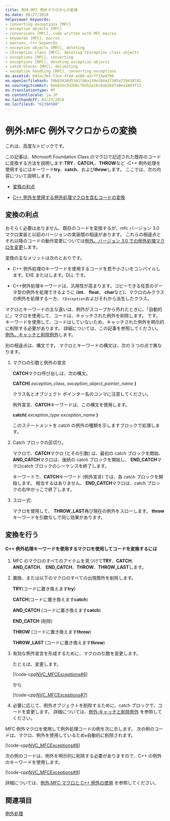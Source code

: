 ```yaml
---
title: 例外:MFC 例外マクロからの変換
ms.date: 08/27/2018
helpviewer_keywords:
- converting exceptions [MFC]
- exception objects [MFC]
- conversions [MFC], code written with MFC macros
- keywords [MFC], macros
- macrosv, C++ keywords
- exception objects [MFC], deleting
- CException class [MFC], deleting CException class objects
- exceptions [MFC], converting
- exceptions [MFC], deleting exception objects
- catch blocks [MFC], delimiting
- exception handling [MFC], converting exceptions
ms.assetid: bd3ac3b3-f3ce-4fdd-a168-a2cff13ed796
ms.openlocfilehash: 59b83438d5341fd6a139af64a2f365a739438741
ms.sourcegitcommit: 0ab61bc3d2b6cfbd52a16c6ab2b97a8ea1864f12
ms.translationtype: MT
ms.contentlocale: ja-JP
ms.lasthandoff: 04/23/2019
ms.locfileid: "62394508"
---
```

# <a name="exceptions-converting-from-mfc-exception-macros"></a>例外:MFC 例外マクロからの変換

これは、高度なトピックです。

この記事は、Microsoft Foundation Class のマクロで記述された既存のコードに変換する方法を説明します:**TRY**、**CATCH,**、**THROW**など -C++ 例外処理を使用するにはキーワード**try**、**catch**、および**throw**します。 ここでは、次の内容について説明します。

- [変換の利点](#_core_advantages_of_converting)

- [C++ 例外を使用する例外処理マクロを含むコードの変換](#_core_doing_the_conversion)

##  <a name="_core_advantages_of_converting"></a> 変換の利点

おそらく必要はありません、既存のコードを変換するが、mfc バージョン 3.0 マクロ実装と以前のバージョンの実装間の相違があります。 これらの相違点とそれ以降のコードの動作変更については[例外。バージョン 3.0 での例外処理マクロを変更](../mfc/exceptions-changes-to-exception-macros-in-version-3-0.md)します。

変換の主なメリットは次のとおりです。

- C++ 例外処理のキーワードを使用するコードを若干小さいをコンパイルします。EXE またはします。DLL です。

- C++例外処理キーワードは、汎用性が高まります。コピーできる任意のデータ型の例外を処理できるように (**int**、 **float**、 **char**など)、マクロのみクラスの例外を処理する一方、 `CException`およびそれから派生したクラス。

マクロとキーワードの主な違いは、例外がスコープから外れたときに、「自動的に」マクロを使用して、コードは、キャッチされた例外を削除します。 です。 キーワードを使用して、コードはしていないため、キャッチされた例外を明示的に削除する必要があります。 詳細については、この記事を参照してください。[例外。キャッチと削除例外](../mfc/exceptions-catching-and-deleting-exceptions.md)します。

別の相違点は、構文です。 マクロとキーワードの構文は、次の 3 つの点で異なります。

1. マクロの引数と例外の宣言

   **CATCH**マクロ呼び出しは、次の構文。

   **CATCH(** *exception_class*, *exception_object_pointer_name* **)**

   クラス名とオブジェクト ポインター名のコンマに注意してください。

   例外宣言、**CATCH**キーワードは、この構文を使用します。

   **catch(** *exception_type* *exception_name* **)**

   このステートメントを catch の例外の種類を示しますブロックで処理します。

2. Catch ブロックの区切り。

   マクロで、**CATCH**マクロ (とその引数) は、最初の catch ブロックを開始、 **AND_CATCH**マクロは、後続の catch ブロックを開始し、 **END_CATCH**マクロcatch ブロックのシーケンスを終了します。

   キーワードで、**CATCH**キーワード (例外宣言) では、各 catch ブロックを開始します。 相当するはありません、 **END_CATCH**マクロは、catch ブロックの右中かっこで終了します。

3. スロー式:

   マクロを使用して、 **THROW_LAST**再び現在の例外をスローします。 **throw**キーワードを引数なしで同じ効果があります。

##  <a name="_core_doing_the_conversion"></a> 変換を行う

#### <a name="to-convert-code-using-macros-to-use-the-c-exception-handling-keywords"></a>C++ 例外処理キーワードを使用するマクロを使用してコードを変換するには

1. MFC のマクロのすべてのアイテムを見つけて**TRY**、**CATCH**、 **AND_CATCH**、 **END_CATCH**、**THROW**、**THROW_LAST**します。

2. 置換、または以下のマクロのすべての出現箇所を削除します。

   **TRY**(コードに置き換えます**try**)

   **CATCH**(コードに置き換えます**catch**)

   **AND_CATCH** (コードに置き換えます**catch**)

   **END_CATCH** (削除)

   **THROW** (コードに置き換えます**throw**)

   **THROW_LAST** (コードに置き換えます**throw**)

3. 有効な例外宣言を形成するために、マクロの引数を変更します。

   たとえば、変更します。

   [!code-cpp[NVC_MFCExceptions#6](../mfc/codesnippet/cpp/exceptions-converting-from-mfc-exception-macros_1.cpp)]

   から

   [!code-cpp[NVC_MFCExceptions#7](../mfc/codesnippet/cpp/exceptions-converting-from-mfc-exception-macros_2.cpp)]

4. 必要に応じて、例外オブジェクトを削除するために、catch ブロックで、コードを変更します。 詳細については、[例外:キャッチと削除例外](../mfc/exceptions-catching-and-deleting-exceptions.md) を参照してください。

MFC 例外マクロを使用して例外処理コードの例を次に示します。 次の例のコードは、マクロ、例外を使用しているため`e`自動的に削除されます。

[!code-cpp[NVC_MFCExceptions#8](../mfc/codesnippet/cpp/exceptions-converting-from-mfc-exception-macros_3.cpp)]

次の例のコードは、例外を明示的に削除する必要がありますので、C++ の例外のキーワードを使用します。

[!code-cpp[NVC_MFCExceptions#9](../mfc/codesnippet/cpp/exceptions-converting-from-mfc-exception-macros_4.cpp)]

詳細については、[例外:MFC マクロと C++ 例外の使用](../mfc/exceptions-using-mfc-macros-and-cpp-exceptions.md) を参照してください。

## <a name="see-also"></a>関連項目

[例外処理](../mfc/exception-handling-in-mfc.md)<br/>
